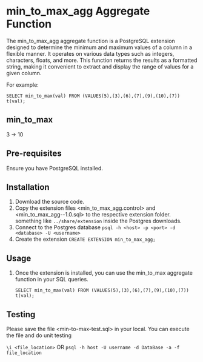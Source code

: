 # min_to_max_agg Aggregate Function

The min_to_max_agg aggregate function is a PostgreSQL extension designed to determine the minimum and maximum values of a column in a flexible manner. It operates on various data types such as integers, characters, floats, and more. This function returns the results as a formatted string, making it convenient to extract and display the range of values for a given column.

For example:

``SELECT min_to_max(val) FROM (VALUES(5),(3),(6),(7),(9),(10),(7)) t(val);``

min_to_max
-----------
3 -> 10

## Pre-requisites
 Ensure you have PostgreSQL installed.

## Installation

1. Download the source code.
2. Copy the extension files <min_to_max_agg.control> and <min_to_max_agg--1.0.sql> to the respective extension folder.
   something like `../share/extension` inside the Postgres downloads.
3. Connect to the Postgres database 
   `psql -h <host> -p <port> -d <database> -U <username>`
4. Create the extension
   `CREATE EXTENSION min_to_max_agg;`

## Usage
1. Once the extension is installed, you can use the min_to_max aggregate function in your SQL queries.
   
   ``SELECT min_to_max(val) FROM (VALUES(5),(3),(6),(7),(9),(10),(7)) t(val);``

## Testing
Please save the file <min-to-max-test.sql> in your local. You can execute the file and do unit testing

``\i <file_location>``
      OR
``psql -h host -U username -d DataBase -a -f file_location``

